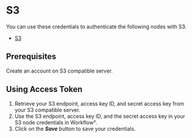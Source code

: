 # S3

You can use these credentials to authenticate the following nodes with S3.
- [S3](/workflow/integrations/nodes/workflow-nodes-base.s3/)

## Prerequisites

Create an account on S3 compatible server.

## Using Access Token

1. Retrieve your S3 endpoint, access key ID, and secret access key from your S3 compatible server.
2. Use the S3 endpoint, access key ID, and the secret access key in your S3 node credentials in Workflow².
3. Click on the ***Save*** button to save your credentials.
